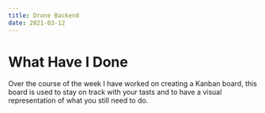 ```yaml
---
title: Drone Backend
date: 2021-03-12
---
```


<h1>
  What Have I Done
</h1>

Over the course of the week I have worked on creating a Kanban board, this board is used to stay on track with your tasts and to have a visual representation of     what you still need to do.



